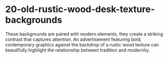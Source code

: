 # 20-old-rustic-wood-desk-texture-backgrounds
These backgrounds are paired with modern elements, they create a striking contrast that captures attention. An advertisement featuring bold, contemporary graphics against the backdrop of a rustic wood texture can beautifully highlight the relationship between tradition and modernity.
